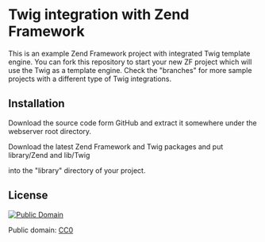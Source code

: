 # Twig integration with Zend Framework

This is an example Zend Framework project with integrated Twig template engine. 
You can fork this repository to start your new ZF project which will use the Twig as a template engine.
Check the "branches" for more sample projects with a different type of Twig integrations.

## Installation

Download the source code form GitHub and extract it somewhere under the webserver root directory.

Download the latest Zend Framework and Twig packages and put library/Zend and lib/Twig

into the "library" directory of your project.

## License

<a rel="license" href="http://creativecommons.org/publicdomain/mark/1.0/">
<img src="http://i.creativecommons.org/p/mark/1.0/88x31.png" 
style="border-style: none;" alt="Public Domain" /></a>

Public domain: [CC0](http://creativecommons.org/publicdomain/zero/1.0/)